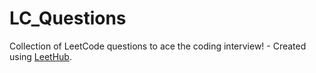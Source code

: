 # LC_Questions
Collection of LeetCode questions to ace the coding interview! - Created using [LeetHub](https://github.com/QasimWani/LeetHub).
